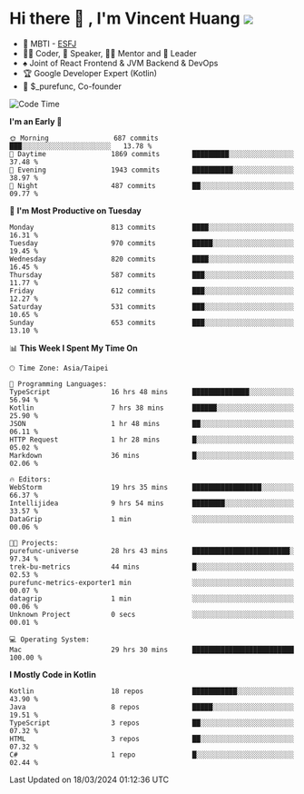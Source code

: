 # Hi there 👋 , I'm Vincent Huang ![](https://komarev.com/ghpvc/?username=Jian-Min-Huang)
- 👀 MBTI - [ESFJ](https://www.16personalities.com/esfj-personality)
- 👨‍💻 Coder, 🎤 Speaker, 👨‍🏫 Mentor and 🚀 Leader
- ♠️ Joint of React Frontend & JVM Backend & DevOps
- 🏆 Google Developer Expert (Kotlin)
- 💼 $_purefunc, Co-founder

<!--START_SECTION:waka-->
![Code Time](http://img.shields.io/badge/Code%20Time-3%2C516%20hrs%2039%20mins-blue)

**I'm an Early 🐤** 

```text
🌞 Morning                687 commits         ███░░░░░░░░░░░░░░░░░░░░░░   13.78 % 
🌆 Daytime                1869 commits        █████████░░░░░░░░░░░░░░░░   37.48 % 
🌃 Evening                1943 commits        ██████████░░░░░░░░░░░░░░░   38.97 % 
🌙 Night                  487 commits         ██░░░░░░░░░░░░░░░░░░░░░░░   09.77 % 
```
📅 **I'm Most Productive on Tuesday** 

```text
Monday                   813 commits         ████░░░░░░░░░░░░░░░░░░░░░   16.31 % 
Tuesday                  970 commits         █████░░░░░░░░░░░░░░░░░░░░   19.45 % 
Wednesday                820 commits         ████░░░░░░░░░░░░░░░░░░░░░   16.45 % 
Thursday                 587 commits         ███░░░░░░░░░░░░░░░░░░░░░░   11.77 % 
Friday                   612 commits         ███░░░░░░░░░░░░░░░░░░░░░░   12.27 % 
Saturday                 531 commits         ███░░░░░░░░░░░░░░░░░░░░░░   10.65 % 
Sunday                   653 commits         ███░░░░░░░░░░░░░░░░░░░░░░   13.10 % 
```


📊 **This Week I Spent My Time On** 

```text
🕑︎ Time Zone: Asia/Taipei

💬 Programming Languages: 
TypeScript               16 hrs 48 mins      ██████████████░░░░░░░░░░░   56.94 % 
Kotlin                   7 hrs 38 mins       ██████░░░░░░░░░░░░░░░░░░░   25.90 % 
JSON                     1 hr 48 mins        ██░░░░░░░░░░░░░░░░░░░░░░░   06.11 % 
HTTP Request             1 hr 28 mins        █░░░░░░░░░░░░░░░░░░░░░░░░   05.02 % 
Markdown                 36 mins             █░░░░░░░░░░░░░░░░░░░░░░░░   02.06 % 

🔥 Editors: 
WebStorm                 19 hrs 35 mins      █████████████████░░░░░░░░   66.37 % 
Intellijidea             9 hrs 54 mins       ████████░░░░░░░░░░░░░░░░░   33.57 % 
DataGrip                 1 min               ░░░░░░░░░░░░░░░░░░░░░░░░░   00.06 % 

🐱‍💻 Projects: 
purefunc-universe        28 hrs 43 mins      ████████████████████████░   97.34 % 
trek-bu-metrics          44 mins             █░░░░░░░░░░░░░░░░░░░░░░░░   02.53 % 
purefunc-metrics-exporter1 min               ░░░░░░░░░░░░░░░░░░░░░░░░░   00.07 % 
datagrip                 1 min               ░░░░░░░░░░░░░░░░░░░░░░░░░   00.06 % 
Unknown Project          0 secs              ░░░░░░░░░░░░░░░░░░░░░░░░░   00.01 % 

💻 Operating System: 
Mac                      29 hrs 30 mins      █████████████████████████   100.00 % 
```

**I Mostly Code in Kotlin** 

```text
Kotlin                   18 repos            ███████████░░░░░░░░░░░░░░   43.90 % 
Java                     8 repos             █████░░░░░░░░░░░░░░░░░░░░   19.51 % 
TypeScript               3 repos             ██░░░░░░░░░░░░░░░░░░░░░░░   07.32 % 
HTML                     3 repos             ██░░░░░░░░░░░░░░░░░░░░░░░   07.32 % 
C#                       1 repo              █░░░░░░░░░░░░░░░░░░░░░░░░   02.44 % 
```




 Last Updated on 18/03/2024 01:12:36 UTC
<!--END_SECTION:waka-->
